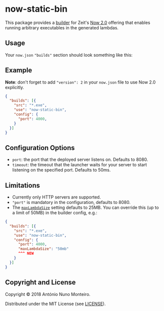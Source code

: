 # now-static-bin

This package provides a
[builder](https://zeit.co/docs/v2/deployments/builders/overview#when-to-use-builders)
for Zeit's [Now 2.0](https://zeit.co/blog/now-2) offering that enables running
arbitrary executables in the generated lambdas.

## Usage

Your `now.json` `"builds"` section should look something like this:

## Example

**Note**: don't forget to add `"version": 2` in your `now.json` file to use Now
2.0 explicitly.

```json
{
  "builds": [{
    "src": "*.exe",
    "use": "now-static-bin",
    "config": {
      "port": 4000,
    }
  }]
}
```

## Configuration Options

- `port`: the port that the deployed server listens on. Defaults to 8080.
- `timeout`: the timeout that the launcher waits for your server to start
  listening on the specified port. Defaults to 50ms.

## Limitations

- Currently only HTTP servers are supported.
- `"port"` is mandatory in the configuration, defaults to 8080.
- The
  [`maxLambdaSize`](https://zeit.co/docs/v2/deployments/concepts/lambdas/#maximum-bundle-size)
  setting defaults to 25MB. You can override this (up to a limit of 50MB) in the
  builder config, e.g.:

```json
{
  "builds": [{
    "src": "*.exe",
    "use": "now-static-bin",
    "config": {
      "port": 4000,
      "maxLambdaSize": "50mb"
      ^^^ NEW
    }
  }]
}
```

## Copyright and License

Copyright © 2018 António Nuno Monteiro.

Distributed under the MIT License (see [LICENSE](./LICENSE)).
